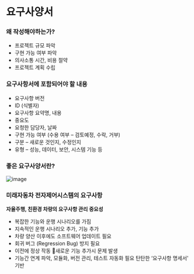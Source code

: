 # 요구사양서

### 왜 작성해야하는가?

- 프로젝트 규모 파악
- 구현 가능 여부 파악
- 의사소통 시간, 비용 절약
- 프로젝트 계획 수립


### 요구사항서에 포함되어야 할 내용

- 요구사항 버전
- ID (식별자)
- 요구사항 요약명, 내용
- 중요도
- 요청한 담당자, 날짜
- 구현 가능 여부 (수용 여부 – 검토예정, 수락, 거부)
- 구분 – 새로운 것인지, 수정인지
- 유형 – 성능, 데이터, 보안, 시스템 기능 등


### 좋은 요구사양서란?

![image](https://github.com/yeoseojeong/Kyungshin-SW-Camp/assets/121150215/dcc0ef76-c07e-4293-99c6-c73d7ec6ce45)

### 미래자동차 전자제어시스템의 요구사항

**자율주행, 친환경 차량의 요구사항 관리 중요성**

- 복잡한 기능와 운행 시나리오를 가짐
- 지속적인 운행 시나리오 추가, 기능 추가
- 차량 양산 이후에도 소프트웨어 업데이트 필요
- 회귀 버그 (Regression Bug) 방지 필요
- 이전에 정상 작동 새로운 기능 추가시 문제 발생
- 기능간 연계 파악, 모듈화, 버전 관리, 테스트 자동화 필요
탄탄한 ‘요구사항 명세서' 기반
